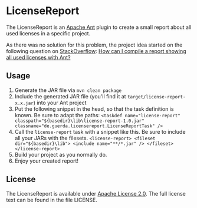 LicenseReport
=============
The LicenseReport is an [Apache Ant](http://ant.apache.org) plugin to create a
small report about all used licenses in a specific project.

As there was no solution for this problem, the project idea started on the
following question on [StackOverflow](http://stackoverflow.com):
[How can I compile a report showing all used licenses with Ant?](http://stackoverflow.com/questions/15024819/how-can-i-compile-a-report-showing-all-used-licenses-with-ant)

Usage
-----
1. Generate the JAR file via `mvn clean package`
2. Include the generated JAR file (you'll find it at `target/license-report-x.x.jar`) into your Ant project
3. Put the following snippet in the head, so that the task definition is known. Be sure to adapt the paths: `<taskdef name="license-report" classpath="${basedir}\lib\license-report-1.0.jar" classname="de.guerda.licensereport.LicenseReportTask" />`
4. Call the `license-report` task with a snippet like this. Be sure to include all your JARs with the filesets.
    `<license-report>
      <fileset dir="${basedir}\lib">
        <include name="**/*.jar" />
      </fileset>
    </license-report>`    
5. Build your project as you normally do.
6. Enjoy your created report!

License
-------
The LicenseReport is available under [Apache License 2.0](http://www.apache.org/licenses/LICENSE-2.0.html).
The full license text can be found in the file LICENSE.


